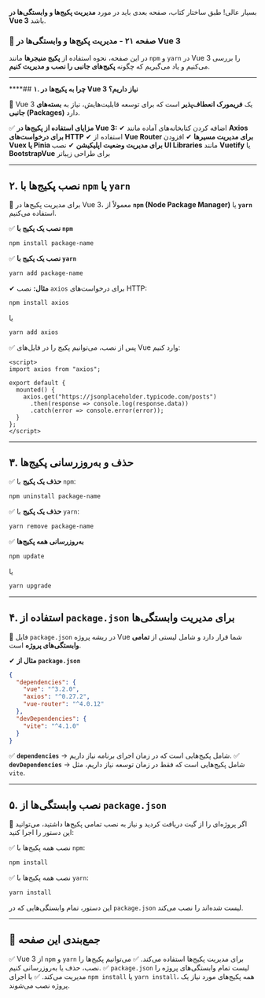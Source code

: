 بسیار عالی! طبق ساختار کتاب، صفحه بعدی باید در مورد **مدیریت پکیج‌ها و وابستگی‌ها در Vue 3** باشد.

### **📌 صفحه ۲۱ - مدیریت پکیج‌ها و وابستگی‌ها در Vue 3**

در این صفحه، نحوه استفاده از **پکیج منیجرها** مانند `npm` و `yarn` در Vue 3 را بررسی می‌کنیم و یاد می‌گیریم که چگونه **پکیج‌های جانبی را نصب و مدیریت کنیم**.

---

****## **۱. چرا به پکیج‌ها در Vue 3 نیاز داریم؟**

📌 Vue 3 یک **فریمورک انعطاف‌پذیر** است که برای توسعه قابلیت‌هایش، نیاز به **بسته‌های جانبی (Packages)** دارد.

✅ **مزایای استفاده از پکیج‌ها در Vue 3:**
✔ اضافه کردن کتابخانه‌های آماده مانند **Axios برای درخواست‌های HTTP**
✔ استفاده از **Vue Router برای مدیریت مسیرها**
✔ افزودن **Vuex یا Pinia برای مدیریت وضعیت اپلیکیشن**
✔ نصب **UI Libraries** مانند **Vuetify** یا **BootstrapVue** برای طراحی زیباتر

---

## **۲. نصب پکیج‌ها با `npm` یا `yarn`**

📌 برای مدیریت پکیج‌ها در Vue 3، معمولاً از **`npm` (Node Package Manager)** یا **`yarn`** استفاده می‌کنیم.

✅ **نصب یک پکیج با `npm`**

```sh
npm install package-name
```

✅ **نصب یک پکیج با `yarn`**

```sh
yarn add package-name
```

✔ **مثال:** نصب `axios` برای درخواست‌های HTTP:

```sh
npm install axios
```

یا

```sh
yarn add axios
```

✅ پس از نصب، می‌توانیم پکیج را در فایل‌های Vue وارد کنیم:

```vue
<script>
import axios from "axios";

export default {
  mounted() {
    axios.get("https://jsonplaceholder.typicode.com/posts")
      .then(response => console.log(response.data))
      .catch(error => console.error(error));
  }
};
</script>
```

---

## **۳. حذف و به‌روزرسانی پکیج‌ها**

✅ **حذف یک پکیج** با `npm`:

```sh
npm uninstall package-name
```

✅ **حذف یک پکیج** با `yarn`:

```sh
yarn remove package-name
```

✅ **به‌روزرسانی همه پکیج‌ها**

```sh
npm update
```

یا

```sh
yarn upgrade
```

---

## **۴. استفاده از `package.json` برای مدیریت وابستگی‌ها**

📌 فایل `package.json` در ریشه پروژه Vue شما قرار دارد و شامل لیستی از **تمامی وابستگی‌های پروژه** است.

✔ **مثال از `package.json`**

```json
{
  "dependencies": {
    "vue": "^3.2.0",
    "axios": "^0.27.2",
    "vue-router": "^4.0.12"
  },
  "devDependencies": {
    "vite": "^4.1.0"
  }
}
```

✅ **`dependencies`** → شامل پکیج‌هایی است که در زمان اجرای برنامه نیاز داریم.
✅ **`devDependencies`** → شامل پکیج‌هایی است که فقط در زمان توسعه نیاز داریم، مثل `vite`.

---

## **۵. نصب وابستگی‌ها از `package.json`**

📌 اگر پروژه‌ای را از گیت دریافت کردید و نیاز به نصب تمامی پکیج‌ها داشتید، می‌توانید این دستور را اجرا کنید:

✅ نصب همه پکیج‌ها با `npm`:

```sh
npm install
```

✅ نصب همه پکیج‌ها با `yarn`:

```sh
yarn install
```

این دستور، تمام وابستگی‌هایی که در `package.json` لیست شده‌اند را نصب می‌کند.

---

## **📌 جمع‌بندی این صفحه**

✅ Vue 3 از `npm` و `yarn` برای مدیریت پکیج‌ها استفاده می‌کند.
✅ می‌توانیم پکیج‌ها را نصب، حذف یا به‌روزرسانی کنیم.
✅ `package.json` لیست تمام وابستگی‌های پروژه را مدیریت می‌کند.
✅ با اجرای `npm install` یا `yarn install`، همه پکیج‌های مورد نیاز یک پروژه نصب می‌شوند.
